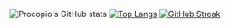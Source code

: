 
![Procopio's GitHub stats](https://github-readme-stats.vercel.app/api?username=GuilhermeProcopio&show_icons=true&theme=synthwave)
[![Top Langs](https://github-readme-stats.vercel.app/api/top-langs/?username=GuilhermeProcopio&langs_count=8)](https://github.com/GuilhermeProcopio/github-readme-stats)
[![GitHub Streak](https://github-readme-streak-stats.herokuapp.com/?user=DenverCoder1&theme=dark)](https://git.io/streak-stats)
